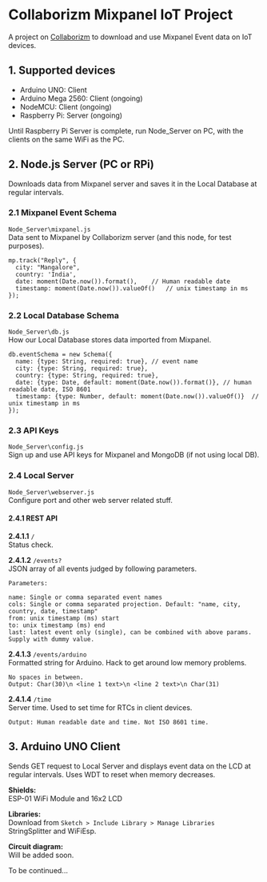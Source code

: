 # Collaborizm Mixpanel IoT Project
A project on [Collaborizm](https://www.collaborizm.com/) to download and use Mixpanel Event data on IoT devices.

## 1. Supported devices
* Arduino UNO: Client
* Arduino Mega 2560: Client (ongoing)
* NodeMCU: Client (ongoing)
* Raspberry Pi: Server (ongoing)

Until Raspberry Pi Server is complete, run Node_Server on PC, with the clients on the same WiFi as the PC.

## 2. Node.js Server (PC or RPi)
Downloads data from Mixpanel server and saves it in the Local Database at regular intervals.

### 2.1 Mixpanel Event Schema
``Node_Server\mixpanel.js``  
Data sent to Mixpanel by Collaborizm server (and this node, for test purposes).
```
mp.track("Reply", {
  city: "Mangalore",
  country: 'India',
  date: moment(Date.now()).format(),	// Human readable date
  timestamp: moment(Date.now()).valueOf()	// unix timestamp in ms
});
```

### 2.2 Local Database Schema
``Node_Server\db.js``  
How our Local Database stores data imported from Mixpanel.
```
db.eventSchema = new Schema({
  name: {type: String, required: true}, // event name
  city: {type: String, required: true},
  country: {type: String, required: true},
  date: {type: Date, default: moment(Date.now()).format()}, // human readable date, ISO 8601
  timestamp: {type: Number, default: moment(Date.now()).valueOf()}	// unix timestamp in ms
});
```

### 2.3 API Keys
``Node_Server\config.js``   
Sign up and use API keys for Mixpanel and MongoDB (if not using local DB).

### 2.4 Local Server
``Node_Server\webserver.js``   
Configure port and other web server related stuff.

#### 2.4.1 REST API
**2.4.1.1**  ``/``  
Status check.

**2.4.1.2**  ``/events?``   
JSON array of all events judged by following parameters.
```
Parameters:

name: Single or comma separated event names
cols: Single or comma separated projection. Default: "name, city, country, date, timestamp"
from: unix timestamp (ms) start
to: unix timestamp (ms) end
last: latest event only (single), can be combined with above params. Supply with dummy value.
```

**2.4.1.3**  ``/events/arduino``    
Formatted string for Arduino. Hack to get around low memory problems.
```
No spaces in between.
Output: Char(30)\n <line 1 text>\n <line 2 text>\n Char(31)    
```

**2.4.1.4**  ``/time``    
Server time. Used to set time for RTCs in client devices.
```
Output: Human readable date and time. Not ISO 8601 time.
```

## 3. Arduino UNO Client
Sends GET request to Local Server and displays event data on the LCD at regular intervals. Uses WDT to reset when memory decreases.

**Shields:**   
ESP-01 WiFi Module and 16x2 LCD

**Libraries:**  
Download from ``Sketch > Include Library > Manage Libraries``   
StringSplitter and WiFiEsp.

**Circuit diagram:**  
Will be added soon.

To be continued...
